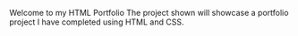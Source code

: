 Welcome to my HTML Portfolio 
The project shown will showcase a portfolio project I have completed using HTML and CSS.

